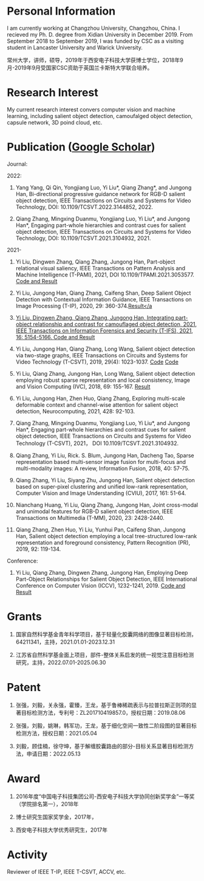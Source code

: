 # Personal Information
I am currently working at Changzhou University, Changzhou, China. I recieved my Ph. D. degree from Xidian University in December 2019. From September 2018 to September 2019, I was funded by CSC as a visiting student in Lancaster University and Warick University.

常州大学，讲师，硕导，2019年于西安电子科技大学获博士学位，2018年9月-2019年9月受国家CSC资助于英国兰卡斯特大学联合培养。

# Research Interest
My current research interest convers computer vision and machine learning, including salient object detection, camoufalged object detection, capsule network, 3D poind cloud, etc.
# Publication (<a href="https://scholar.google.com/citations?user=1EoCoNYAAAAJ&hl=zh-CN&oi=ao">Google Scholar</a>)
Journal:

2022:
1. Yang Yang, Qi Qin, Yongjiang Luo, Yi Liu*, Qiang Zhang*, and Jungong Han, Bi-directional progressive guidance network for RGB-D salient object detection, IEEE Transactions on Circuits and Systems for Video Technology, DOI: 10.1109/TCSVT.2022.3144852, 2022.

2. Qiang Zhang, Mingxing Duanmu, Yongjiang Luo, Yi Liu*, and Jungong Han*, Engaging part-whole hierarchies and contrast cues for salient object detection, IEEE Transactions on Circuits and Systems for Video Technology,  DOI: 10.1109/TCSVT.2021.3104932, 2021.

2021-
1. Yi Liu, Dingwen Zhang, Qiang Zhang, Jungong Han, Part-object relational visual saliency, IEEE Transactions on Pattern Analysis and Machine Intelligence (T-PAMI), 2021, DOI 10.1109/TPAMI.2021.3053577. <a href="https://github.com/liuyi1989/TSPORTNet">Code and Result</a>

2. Yi Liu, Jungong Han, Qiang Zhang, Caifeng Shan, Deep Salient Object Detection with Contextual Information Guidance, IEEE Transactions on Image Processing (T-IP), 2020, 29: 360-374.<a href=">https://drive.google.com/file/d/19af_nVr-U-xwqdoyeP4WhEGkE0j8et47/view?usp=sharing">Result</a

3. Yi Liu, Dingwen Zhang, Qiang Zhang, Jungong Han, Integrating part-object relationship and contrast for camouflaged object detection, 2021, IEEE Transactions on Information Forensics and Security (T-IFS), 2021, 16: 5154-5166. <a href="https://github.com/liuyi1989/POCINet">Code and Result</a>

4. Yi Liu, Jungong Han, Qiang Zhang, Long Wang, Salient object detection via two-stage graphs, IEEE Transactions on Circuits and Systems for Video Technology (T-CSVT), 2019, 29(4): 1023-1037. <a href="https://drive.google.com/file/d/19JQf8rcwbsIihU_gwFpjDXFJkFLxgMbI/view?usp=sharing">Code</a> <a href="https://drive.google.com/file/d/1cJrNpFP7EVFVikZgnJCyFTTsK-m-MB4m/view?usp=sharing">Code</a>

5. Yi Liu, Qiang Zhang, Jungong Han, Long Wang, Salient object detection employing robust sparse representation and local consistency, Image and Vision Computing (IVC), 2018, 69: 155-167.  <a href="https://drive.google.com/file/d/13_0ZV0rfnUEp12hGYpxy6wy_zJM8xlyD/view?usp=sharing">Result</a>

6. Yi Liu, Jungong Han, Zhen Huo, Qiang Zhang, Exploring multi-scale deformable context and channel-wise attention for salient object detection, Neurocomputing, 2021, 428: 92-103.

7. Qiang Zhang, Mingxing Duanmu, Yongjiang Luo, Yi Liu*, and Jungong Han*, Engaging part-whole hierarchies and contrast cues for salient object detection, IEEE Transactions on Circuits and Systems for Video Technology (T-CSVT), 2021， DOI 10.1109/TCSVT.2021.3104932.

8. Qiang Zhang, Yi Liu, Rick. S. Blum, Jungong Han, Dacheng Tao, Sparse representation based multi-sensor image fusion for multi-focus and multi-modality images: A review, Information Fusion, 2018, 40: 57-75.

9. Qiang Zhang, Yi Liu, Siyang Zhu, Jungong Han, Salient object detection based on super-pixel clustering and unified low-rank representation, Computer Vision and Image Understanding (CVIU), 2017, 161: 51-64.

10. Nianchang Huang, Yi Liu, Qiang Zhang, Jungong Han, Joint cross-modal and unimodal features for RGB-D salient object detection, IEEE Transactions on Multimedia (T-MM), 2020, 23: 2428-2440.

11. Qiang Zhang, Zhen Huo, Yi Liu, Yunhui Pan, Caifeng Shan, Jungong Han, Salient object detection employing a local tree-structured low-rank representation and foreground consistency, Pattern Recognition (PR), 2019, 92: 119-134.

Conference:

1. Yi Liu, Qiang Zhang, Dingwen Zhang, Jungong Han, Employing Deep Part-Object Relationships for Salient Object Detection, IEEE International Conference on Computer Vision (ICCV), 1232-1241, 2019. <a href="https://github.com/liuyi1989/TSPOANet">Code and Result</a>

# Grants
1. 国家自然科学基金青年科学项目，基于轻量化胶囊网络的图像显著目标检测，64211341，主持，2021.01.01-2023.12.31

2. 江苏省自然科学基金面上项目，部件-整体关系启发的统一视觉注意目标检测研究，主持，2022.07.01-2025.06.30

# Patent
1. 张强，刘毅，关永强，霍臻，王龙，基于鲁棒稀疏表示与拉普拉斯正则项的显著目标检测方法，专利号：ZL201710419857.0，授权日期：2019.08.06

2. 张强，刘毅，姚琳，韩军功，王龙，基于细化空间一致性二阶段图的显著目标检测方法，授权日期：2021.05.04

3. 刘毅，顾佳楠，徐守坤，基于解缠胶囊路由的部分-目标关系显著目标检测方法，申请日期：2022.05.13

# Award
1. 2016年度“中国电子科技集团公司-西安电子科技大学协同创新奖学金”一等奖（学院排名第一），2018年

2. 博士研究生国家奖学金，2017年，

3. 西安电子科技大学优秀研究生，2017年

# Activity
Reviewer of IEEE T-IP, IEEE T-CSVT, ACCV, etc.

